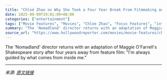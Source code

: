 ```yaml
---
title: "Chloé Zhao on Why She Took a Four Year Break From Filmmaking and Signed on to ‘Hamnet’ Only After Meeting Paul Mescal"
date: 2025-09-09T19:01:09+08:00
categories: ["entertainment"]
tags: ["Movie Features", "Movies", "Chloe Zhao", "Focus Features", "international", "Jessie Buckley", "Paul Mescal", "TIFF 2025", "Toronto 2025", "Toronto Film Festival", "Toronto International Film Festival", "Universal"]
summary: "The 'Nomadland' director returns with an adaptation of Maggie O'Farrell's Shakespeare story after four years away from feature film: \"I'm always guided by what comes from inside me.\""
source_url: "https://www.hollywoodreporter.com/movies/movie-features/chloe-zhao-hamnet-tiff-interview-paul-mescal-jessie-buckley-1236355477/"
---
```


The 'Nomadland' director returns with an adaptation of Maggie O'Farrell's Shakespeare story after four years away from feature film: "I'm always guided by what comes from inside me."

---

*来源: [原文链接](https://www.hollywoodreporter.com/movies/movie-features/chloe-zhao-hamnet-tiff-interview-paul-mescal-jessie-buckley-1236355477/)*
